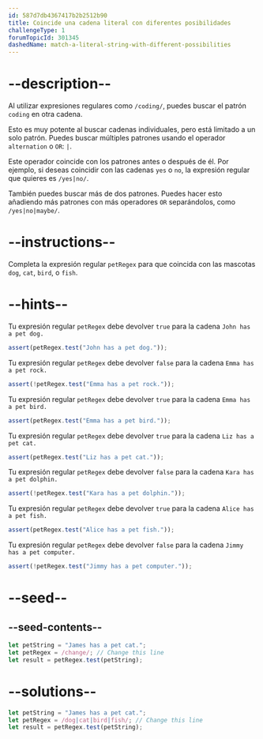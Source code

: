 ```yaml
---
id: 587d7db4367417b2b2512b90
title: Coincide una cadena literal con diferentes posibilidades
challengeType: 1
forumTopicId: 301345
dashedName: match-a-literal-string-with-different-possibilities
---
```


# --description--

Al utilizar expresiones regulares como `/coding/`, puedes buscar el patrón `coding` en otra cadena.

Esto es muy potente al buscar cadenas individuales, pero está limitado a un solo patrón. Puedes buscar múltiples patrones usando el operador `alternation` o `OR`: `|`.

Este operador coincide con los patrones antes o después de él. Por ejemplo, si deseas coincidir con las cadenas `yes` o `no`, la expresión regular que quieres es `/yes|no/`.

También puedes buscar más de dos patrones. Puedes hacer esto añadiendo más patrones con más operadores `OR` separándolos, como `/yes|no|maybe/`.

# --instructions--

Completa la expresión regular `petRegex` para que coincida con las mascotas `dog`, `cat`, `bird`, o `fish`.

# --hints--

Tu expresión regular `petRegex` debe devolver `true` para la cadena `John has a pet dog.`

```js
assert(petRegex.test("John has a pet dog."));
```

Tu expresión regular `petRegex` debe devolver `false` para la cadena `Emma has a pet rock.`

```js
assert(!petRegex.test("Emma has a pet rock."));
```

Tu expresión regular `petRegex` debe devolver `true` para la cadena `Emma has a pet bird.`

```js
assert(petRegex.test("Emma has a pet bird."));
```

Tu expresión regular `petRegex` debe devolver `true` para la cadena `Liz has a pet cat.`

```js
assert(petRegex.test("Liz has a pet cat."));
```

Tu expresión regular `petRegex` debe devolver `false` para la cadena `Kara has a pet dolphin.`

```js
assert(!petRegex.test("Kara has a pet dolphin."));
```

Tu expresión regular `petRegex` debe devolver `true` para la cadena `Alice has a pet fish.`

```js
assert(petRegex.test("Alice has a pet fish."));
```

Tu expresión regular `petRegex` debe devolver `false` para la cadena `Jimmy has a pet computer.`

```js
assert(!petRegex.test("Jimmy has a pet computer."));
```

# --seed--

## --seed-contents--

```js
let petString = "James has a pet cat.";
let petRegex = /change/; // Change this line
let result = petRegex.test(petString);
```

# --solutions--

```js
let petString = "James has a pet cat.";
let petRegex = /dog|cat|bird|fish/; // Change this line
let result = petRegex.test(petString);
```
